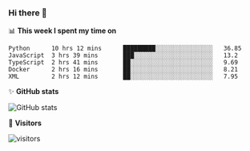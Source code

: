 ### Hi there 👋

<!--
**nodejh/nodejh** is a ✨ _special_ ✨ repository because its `README.md` (this file) appears on your GitHub profile.

Here are some ideas to get you started:

- 🔭 I’m currently working on ...
- 🌱 I’m currently learning ...
- 👯 I’m looking to collaborate on ...
- 🤔 I’m looking for help with ...
- 💬 Ask me about ...
- 📫 How to reach me: ...
- 😄 Pronouns: ...
- ⚡ Fun fact: ...
-->


📊 **This week I spent my time on**

<!--START_SECTION:waka-->
```text
Python      10 hrs 12 mins      █████████░░░░░░░░░░░░░░░░   36.85 
JavaScript  3 hrs 39 mins       ███░░░░░░░░░░░░░░░░░░░░░░   13.2 
TypeScript  2 hrs 41 mins       ██░░░░░░░░░░░░░░░░░░░░░░░   9.69 
Docker      2 hrs 16 mins       ██░░░░░░░░░░░░░░░░░░░░░░░   8.21 
XML         2 hrs 12 mins       ██░░░░░░░░░░░░░░░░░░░░░░░   7.95
```
<!--END_SECTION:waka-->

:sparkles: **GitHub stats**


 ![GitHub stats](https://github-readme-stats.vercel.app/api?username=nodejh&show_icons=true) 
 

:traffic_light: **Visitors**

![visitors](https://visitor-badge.glitch.me/badge?page_id=nodejh.nodejh)
